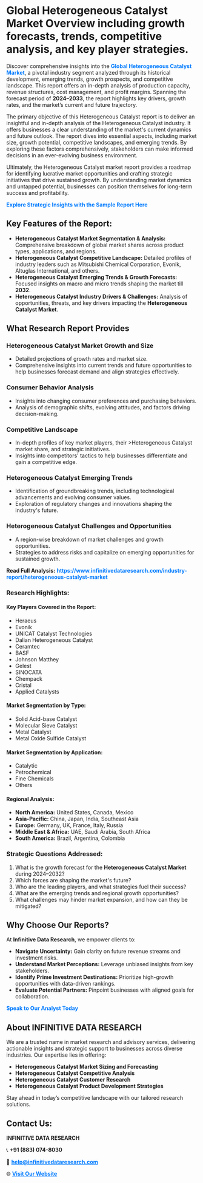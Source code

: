 <h1>Global Heterogeneous Catalyst Market Overview including growth forecasts, trends, competitive analysis, and key player strategies.</h1>
<p>
Discover comprehensive insights into the 
<a href="https://www.infinitivedataresearch.com/industry-report/heterogeneous-catalyst-market" rel="dofollow" style="color: #007BFF; text-decoration: none;"><strong>Global Heterogeneous Catalyst Market</strong></a>, a pivotal industry segment analyzed through its historical development, emerging trends, growth prospects, and competitive landscape. This report offers an in-depth analysis of production capacity, revenue structures, cost management, and profit margins. Spanning the forecast period of <strong>2024–2033</strong>, the report highlights key drivers, growth rates, and the market’s current and future trajectory.
</p>
<p>
The primary objective of this Heterogeneous Catalyst report is to deliver an insightful and in-depth analysis of the Heterogeneous Catalyst industry. It offers businesses a clear understanding of the market's current dynamics and future outlook. The report dives into essential aspects, including market size, growth potential, competitive landscapes, and emerging trends. By exploring these factors comprehensively, stakeholders can make informed decisions in an ever-evolving business environment.
</p>
<p>
Ultimately, the Heterogeneous Catalyst market report provides a roadmap for identifying lucrative market opportunities and crafting strategic initiatives that drive sustained growth. By understanding market dynamics and untapped potential, businesses can position themselves for long-term success and profitability.
</p>
<p>
<a href="https://www.infinitivedataresearch.com/request-sample/reportId=105467" style="color: #007BFF; text-decoration: none;"><strong>Explore Strategic Insights with the Sample Report Here</strong></a>
</p>

<h2>Key Features of the Report:</h2>
<ul>
<li><strong>Heterogeneous Catalyst Market Segmentation & Analysis:</strong> Comprehensive breakdown of global market shares across product types, applications, and regions.</li>
<li><strong>Heterogeneous Catalyst Competitive Landscape:</strong> Detailed profiles of industry leaders such as Mitsubishi Chemical Corporation, Evonik, Altuglas International, and others.</li>
<li><strong>Heterogeneous Catalyst Emerging Trends & Growth Forecasts:</strong> Focused insights on macro and micro trends shaping the market till <strong>2032</strong>.</li>
<li><strong>Heterogeneous Catalyst Industry Drivers & Challenges:</strong> Analysis of opportunities, threats, and key drivers impacting the <strong>Heterogeneous Catalyst Market</strong>.</li>
</ul>

<h2>What Research Report Provides</h2>
<h3>Heterogeneous Catalyst Market Growth and Size</h3>
<ul>
<li>Detailed projections of growth rates and market size.</li>
<li>Comprehensive insights into current trends and future opportunities to help businesses forecast demand and align strategies effectively.</li>
</ul>

<h3>Consumer Behavior Analysis</h3>
<ul>
<li>Insights into changing consumer preferences and purchasing behaviors.</li>
<li>Analysis of demographic shifts, evolving attitudes, and factors driving decision-making.</li>
</ul>

<h3>Competitive Landscape</h3>
<ul>
<li>In-depth profiles of key market players, their >Heterogeneous Catalyst market share, and strategic initiatives.</li>
<li>Insights into competitors' tactics to help businesses differentiate and gain a competitive edge.</li>
</ul>

<h3>Heterogeneous Catalyst Emerging Trends</h3>
<ul>
<li>Identification of groundbreaking trends, including technological advancements and evolving consumer values.</li>
<li>Exploration of regulatory changes and innovations shaping the industry's future.</li>
</ul>

<h3>Heterogeneous Catalyst Challenges and Opportunities</h3>
<ul>
<li>A region-wise breakdown of market challenges and growth opportunities.</li>
<li>Strategies to address risks and capitalize on emerging opportunities for sustained growth.</li>
</ul>
<p><strong>Read Full Analysis:</strong> <a href="https://www.infinitivedataresearch.com/industry-report/heterogeneous-catalyst-market" rel="dofollow" style="color: #007BFF; text-decoration: none;"><strong>https://www.infinitivedataresearch.com/industry-report/heterogeneous-catalyst-market</strong></a></p>
<h3>Research Highlights:</h3>
<h4>Key Players Covered in the Report:</h4>
<ul><li>Heraeus</li><li>Evonik</li><li>UNICAT Catalyst Technologies</li><li>Dalian Heterogeneous Catalyst</li><li>Ceramtec</li><li>BASF</li><li>Johnson Matthey</li><li>Gelest</li><li>SINOCATA</li><li>Chempack</li><li>Cristal</li><li>Applied Catalysts</li></ul>
<h4>Market Segmentation by Type:</h4>
<ul><li>Solid Acid-base Catalyst</li><li>Molecular Sieve Catalyst</li><li>Metal Catalyst</li><li>Metal Oxide Sulfide Catalyst</li></ul>
<h4>Market Segmentation by Application:</h4>
<ul><li>Catalytic</li><li>Petrochemical</li><li>Fine Chemicals</li><li>Others</li></ul>

<h4>Regional Analysis:</h4>
<ul>
<li><strong>North America:</strong> United States, Canada, Mexico</li>
<li><strong>Asia-Pacific:</strong> China, Japan, India, Southeast Asia</li>
<li><strong>Europe:</strong> Germany, UK, France, Italy, Russia</li>
<li><strong>Middle East & Africa:</strong> UAE, Saudi Arabia, South Africa</li>
<li><strong>South America:</strong> Brazil, Argentina, Colombia</li>
</ul>

<h3>Strategic Questions Addressed:</h3>
<ol>
<li>What is the growth forecast for the <strong>Heterogeneous Catalyst Market</strong> during 2024–2032?</li>
<li>Which forces are shaping the market's future?</li>
<li>Who are the leading players, and what strategies fuel their success?</li>
<li>What are the emerging trends and regional growth opportunities?</li>
<li>What challenges may hinder market expansion, and how can they be mitigated?</li>
</ol>

<h2>Why Choose Our Reports?</h2>
<p>At <strong>Infinitive Data Research</strong>, we empower clients to:</p>
<ul>
<li><strong>Navigate Uncertainty:</strong> Gain clarity on future revenue streams and investment risks.</li>
<li><strong>Understand Market Perceptions:</strong> Leverage unbiased insights from key stakeholders.</li>
<li><strong>Identify Prime Investment Destinations:</strong> Prioritize high-growth opportunities with data-driven rankings.</li>
<li><strong>Evaluate Potential Partners:</strong> Pinpoint businesses with aligned goals for collaboration.</li>
</ul>
<p><a href="https://www.infinitivedataresearch.com/industry-report/heterogeneous-catalyst-market" rel="dofollow" style="color: #007BFF; text-decoration: none;"><strong>Speak to Our Analyst Today</strong></a></p>

<h2>About INFINITIVE DATA RESEARCH</h2>
<p>We are a trusted name in market research and advisory services, delivering actionable insights and strategic support to businesses across diverse industries. Our expertise lies in offering:</p>
<ul>
<li><strong>Heterogeneous Catalyst Market Sizing and Forecasting</strong></li>
<li><strong>Heterogeneous Catalyst Competitive Analysis</strong></li>
<li><strong>Heterogeneous Catalyst Customer Research</strong></li>
<li><strong>Heterogeneous Catalyst Product Development Strategies</strong></li>
</ul>
<p>Stay ahead in today’s competitive landscape with our tailored research solutions.</p>

<h2>Contact Us:</h2>
<p><strong>INFINITIVE DATA RESEARCH</strong></p>
<p>📞 <strong>+91 (883) 074-8030</strong></p>
<p>📧 <strong><a href="mailto:help@infinitivedataresearch.com" style="color: #007BFF;">help@infinitivedataresearch.com</a></strong></p>
<p>🌐 <strong><a href="https://www.infinitivedataresearch.com" rel="dofollow" style="color: #007BFF;">Visit Our Website</a></strong></p>